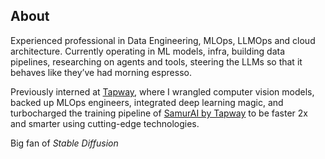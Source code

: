 ## About

Experienced professional in Data Engineering, MLOps, LLMOps and cloud architecture. Currently operating in ML models, infra, building data pipelines, researching on agents and tools, steering the LLMs so that it behaves like they’ve had morning espresso.

Previously interned at [Tapway](https://gotapway.com/), where I wrangled computer vision models, backed up MLOps engineers, integrated deep learning magic, and turbocharged the training pipeline of [SamurAI by Tapway](https://visionsamur.ai/samurai-central) to be faster 2x and smarter using cutting-edge technologies.

Big fan of *Stable Diffusion*
